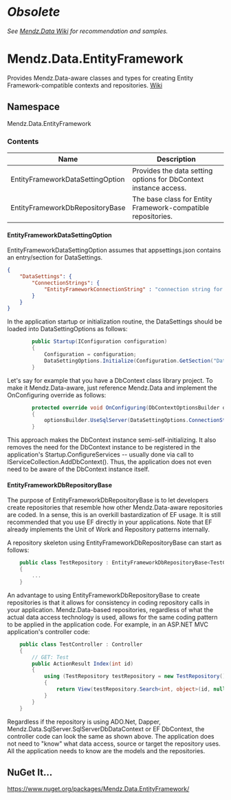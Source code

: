 # ***Obsolete***
*See [Mendz.Data Wiki](https://github.com/etmendz/Mendz.Data/wiki) for recommendation and samples.*
# Mendz.Data.EntityFramework
Provides Mendz.Data-aware classes and types for creating Entity Framework-compatible contexts and repositories. [Wiki](https://github.com/etmendz/Mendz.Data.EntityFramework/wiki)
## Namespace
Mendz.Data.EntityFramework
### Contents
Name | Description
---- | -----------
EntityFrameworkDataSettingOption | Provides the data setting options for DbContext instance access.
EntityFrameworkDbRepositoryBase | The base class for Entity Framework-compatible repositories.
#### EntityFrameworkDataSettingOption
EntityFrameworkDataSettingOption assumes that appsettings.json contains an entry/section for DataSettings.
```JSON
{
    "DataSettings": {
        "ConnectionStrings": {
            "EntityFrameworkConnectionString" : "connection string for entity framework DbContext instance"
        }
    }
}
```
In the application startup or initialization routine, the DataSettings should be loaded into DataSettingOptions as follows:
```C#
        public Startup(IConfiguration configuration)
        {
            Configuration = configuration;
            DataSettingOptions.Initialize(Configuration.GetSection("DataSettings").Get<DataSettings>());
        }
```
Let's say for example that you have a DbContext class library project. 
To make it Mendz.Data-aware, just reference Mendz.Data and implement the OnConfiguring override as follows:
```C#
        protected override void OnConfiguring(DbContextOptionsBuilder optionsBuilder)
        {
            optionsBuilder.UseSqlServer(DataSettingOptions.ConnectionStrings[EntityFrameworkDataSettingOption.Name]);
        }
```
This approach makes the DbContext instance semi-self-initializing.
It also removes the need for the DbContext instance to be registered in the application's Startup.ConfigureServices -- 
usually done via call to IServiceCollection.AddDbContext().
Thus, the application does not even need to be aware of the DbContext instance itself. 
#### EntityFrameworkDbRepositoryBase
The purpose of EntityFrameworkDbRepositoryBase is to let developers create repositories
that resemble how other Mendz.Data-aware repositories are coded. In a sense, this is an overkill bastardization of EF usage.
It is still recommended that you use EF directly in your applications.
Note that EF already implements the Unit of Work and Repository patterns internally.

A repository skeleton using EntityFrameworkDbRepositoryBase can start as follows:
```C#
    public class TestRepository : EntityFrameworkDbRepositoryBase<TestContext>
    {
        ...
    }
```
An advantage to using EntityFrameworkDbRepositoryBase to create repositories
is that it allows for consistency in coding repository calls in your application.
Mendz.Data-based repositories, regardless of what the actual data access technology is used,
allows for the same coding pattern to be applied in the application code.
For example, in an ASP.NET MVC application's controller code:
```C#
    public class TestController : Controller
    {
        // GET: Test
        public ActionResult Index(int id)
        {
            using (TestRepository testRepository = new TestRepository())
            {
                return View(testRepository.Search<int, object>(id, null));
            }
        }
    }
```
Regardless if the repository is using ADO.Net, Dapper, Mendz.Data.SqlServer.SqlServerDbDataContext or EF DbContext, 
the controller code can look the same as shown above.
The application does not need to "know" what data access, source or target the repository uses.
All the application needs to know are the models and the repositories.
## NuGet It...
https://www.nuget.org/packages/Mendz.Data.EntityFramework/
